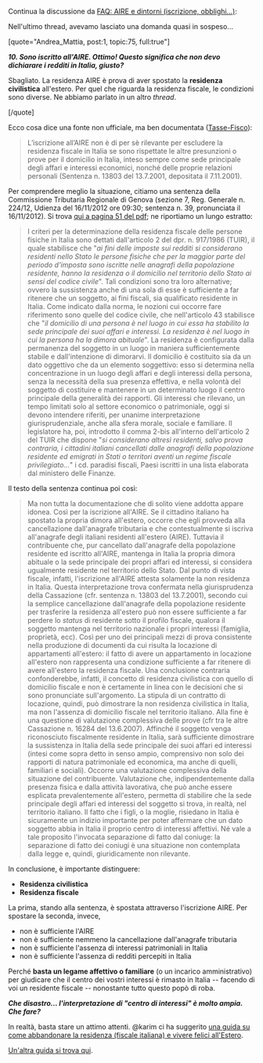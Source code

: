 Continua la discussione da [FAQ: AIRE e dintorni (iscrizione, obblighi...)](http://community.australiafacile.com/t/faq-aire-e-dintorni-iscrizione-obblighi/75):

Nell'ultimo thread, avevamo lasciato una domanda quasi in sospeso...

[quote="Andrea_Mattia, post:1, topic:75, full:true"]

***10. Sono iscritto all'AIRE. Ottimo! Questo significa che non devo dichiarare i redditi in Italia, giusto?***

Sbagliato. La residenza AIRE è prova di aver spostato la **residenza civilistica** all'estero. Per quel che riguarda la residenza fiscale, le condizioni sono diverse. Ne abbiamo parlato in un altro *thread*.

[/quote]

Ecco cosa dice una fonte non ufficiale, ma ben documentata ([Tasse-Fisco](http://www.tasse-fisco.com/persone-fisiche/residenza-fiscale-persone-fisiche-italia/5968/)):

> L’iscrizione all’AIRE non è di per sè rilevante per escludere la residenza fiscale in Italia se sono rispettate le altre presunzioni o prove per il domicilio in Italia, inteso sempre come sede principale degli affari e interessi economici, nonché delle proprie relazioni personali (Sentenza n. 13803 del 13.7.2001, depositata il 7.11.2001).

Per comprendere meglio la situazione, citiamo una sentenza della Commissione Tributaria Regionale di Genova (sezione 7, Reg. Generale n. 224/12, Udienza del 16/11/2012 ore 09:30; sentenza n. 39, pronunciata il 16/11/2012). Si trova [qui a pagina 51 del pdf](http://www.rivista.ssef.it/www.rivista.ssef.it/file/public/file_pdf/Massimari%202012/Massimario%2020122013%20Liguria/Liguria5.pdf); ne riportiamo un lungo estratto:

> I criteri per la determinazione della residenza fiscale delle persone fisiche in Italia sono dettati dall'articolo 2 del dpr. n. 917/1986 (TUIR), il quale stabilisce che "*ai fini delle imposte sui redditi si considerano residenti nello Stato le persone fisiche che per la maggior parte del periodo d'imposta sono iscritte nelle anagrafi della popolazione residente, hanno la residenza o il domicilio nel territorio dello Stato ai sensi del codice civile*". Tali condizioni sono tra loro alternative; ovvero la sussistenza anche di una sola di esse è sufficiente a far ritenere che un soggetto, ai fini fiscali, sia qualificato residente in Italia.
> Come indicato dalla norma, le nozioni cui occorre fare riferimento sono quelle del codice civile, che nell'articolo 43 stabilisce che "*il domicilio di una persona è nel luogo in cui essa ha stabilito la sede principale dei suoi affari e interessi. La residenza è nel luogo in cui la persona ha la dimora abituale*".
> La residenza è configurata dalla permanenza del soggetto in un luogo in maniera sufficientemente stabile e dall'intenzione di dimorarvi. Il domicilio è costituito sia da un dato oggettivo che da un elemento soggettivo: esso si determina nella concentrazione in un luogo degli affari e degli interessi della persona, senza la necessità della sua presenza effettiva, e nella volontà del soggetto di costituire e mantenere in un determinato luogo il centro principale della generalità dei rapporti.
> Gli interessi che rilevano, un tempo limitati solo al settore economico o patrimoniale, oggi si devono intendere riferiti, per unanime interpretazione giurisprudenziale, anche alla sfera morale, sociale e familiare.
> Il legislatore ha, poi, introdotto il comma 2-bis all'interno dell'articolo 2 del TUIR che dispone "*si considerano altresì residenti, salvo prova contraria, i cittadini italiani cancellati dalle anagrafi della popolazione residente ed emigrati in Stati o territori aventi un regime fiscale privilegiato...*" i cd. paradisi fiscali, Paesi iscritti in una lista elaborata dal ministero delle Finanze.

Il testo della sentenza continua poi così:

> Ma non tutta la documentazione che di solito viene addotta appare idonea.
> Così per la iscrizione all'AIRE. Se il cittadino italiano ha spostato la propria dimora all'estero, occorre che egli provveda alla cancellazione dall'anagrafe tributaria e che contestualmente si iscriva all'anagrafe degli italiani residenti all'estero (AIRE). Tuttavia il contribuente che, pur cancellato dall'anagrafe della popolazione residente ed iscritto all'AIRE, mantenga in Italia la propria dimora abituale o la sede principale dei propri affari ed interessi, si considera ugualmente residente nel territorio dello Stato. Dal punto di vista fiscale, infatti, l'iscrizione all'AIRE attesta solamente la non residenza in Italia. Questa interpretazione trova confermata nella giurisprudenza della Cassazione (cfr. sentenza n. 13803 del 13.7.2001), secondo cui la semplice cancellazione dall'anagrafe della popolazione residente per trasferire la residenza all'estero può non essere sufficiente a far perdere lo *status* di residente sotto il profilo fiscale, qualora il soggetto mantenga nel territorio nazionale i propri interessi (famiglia, proprietà, ecc).
> Così per uno dei principali mezzi di prova consistente nella produzione di documenti da cui risulta la locazione di appartamenti all'estero: il fatto di avere un appartamento in locazione all'estero non rappresenta una condizione sufficiente a far ritenere di avere all'estero la residenza fiscale. Una conclusione contraria confonderebbe, infatti, il concetto di residenza civilistica con quello di domicilio fiscale e non è certamente in linea con le decisioni che si sono pronunciate sull'argomento. La stipula di un contratto di locazione, quindi, può dimostrare la non residenza civilistica in Italia, ma non l'assenza di domicilio fiscale nel territorio italiano.
> Alla fine è una questione di valutazione complessiva delle prove (cfr tra le altre Cassazione n. 16284 del 13.6.2007).
> Affinché il soggetto venga riconosciuto fiscalmente residente in Italia, sarà sufficiente dimostrare la sussistenza in Italia della sede principale dei suoi affari ed interessi (intesi come sopra detto in senso ampio, comprensivo non solo dei rapporti di natura patrimoniale ed economica, ma anche di quelli, familiari e sociali).
> Occorre una valutazione complessiva della situazione del contribuente. Valutazione che, indipendentemente dalla presenza fisica e dalla attività lavorativa, che può anche essere esplicata prevalentemente all'estero, permetta di stabilire che la sede principale degli affari ed interessi del soggetto si trova, in realtà, nel territorio italiano.
> Il fatto che i figli, o la moglie, risiedano in Italia è sicuramente un indizio importante per poter affermare che un dato soggetto abbia in Italia il proprio centro di interessi affettivi. Né vale a tale proposito l'invocata separazione di fatto dal coniuge: la separazione di fatto dei coniugi è una situazione non contemplata dalla legge e, quindi, giuridicamente non rilevante.

In conclusione, è importante distinguere:

* **Residenza civilistica**
* **Residenza fiscale**

La prima, stando alla sentenza, è spostata attraverso l'iscrizione AIRE.
Per spostare la seconda, invece, 

* non è sufficiente l'AIRE
* non è sufficiente nemmeno la cancellazione dall'anagrafe tributaria
* non è sufficiente l'assenza di interessi patrimoniali in Italia
* non è sufficiente l'assenza di redditi percepiti in Italia

Perché **basta un legame affettivo o familiare** (o un incarico amministrativo) per giudicare che il centro dei vostri interessi è rimasto in Italia -- facendo di voi un residente fiscale -- nonostante tutto questo popò di roba.

***Che disastro... l'interpretazione di "centro di interessi" è molto ampia. Che fare?***

In realtà, basta stare un attimo attenti.
@karim ci ha suggerito [una guida su come abbandonare la residenza (fiscale italiana) e vivere felici all'Estero](http://www.italiansinfuga.com/2014/10/30/come-abbandonare-la-residenza-fiscale-italiana-e-vivere-felici-allestero/).

[Un'altra guida si trova qui](http://www.nomadidigitali.it/amministrazione-fisco-e-finanze/come-rinunciare-alla-residenza-fiscale-italiana-e-andarsene-all-estero/).
